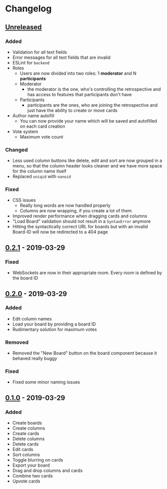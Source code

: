 # Changelog

## [Unreleased]

### Added

- Validation for all text fields
- Error messages for all text fields that are invalid
- ESLint for `backend`
- Roles
  - Users are now divided into two roles: 1 **moderator** and N **participants**
  - Moderator
    - the moderator is the one, who's controlling the retrospective and has access to features that participants don't have
  - Participants
    - participants are the ones, who are joining the retrospective and just have the ability to create or move cards
- Author name autofill
  - You can now provide your name which will be saved and autofilled on each card creation
- Vote system
  - Maximum vote count

### Changed

- Less used column buttons like delete, edit and sort are now grouped in a menu, so that the column header looks cleaner and we have more space for the column name itself
- Replaced `uniqid` with `nanoid`

### Fixed

- CSS issues
  - Really long words are now handled properly
  - Columns are now wrapping, if you create a lot of them
- Improved render performance when dragging cards and columns
- "Load Board" validation should not result in a `SyntaxError` anymore
- Hitting the syntactically correct URL for boards but with an invalid Board-ID will now be redirected to a 404 page

## [0.2.1] - 2019-03-29

### Fixed

- WebSockets are now in their appropriate room. Every room is defined by the board ID

## [0.2.0] - 2019-03-29

### Added

- Edit column names
- Load your board by providing a board ID
- Rudimentary solution for maximum votes

### Removed

- Removed the "New Board" button on the board component because it behaved really buggy

### Fixed

- Fixed some minor naming issues

## [0.1.0] - 2019-03-29

### Added

- Create boards
- Create columns 
- Create cards 
- Delete columns 
- Delete cards
- Edit cards
- Sort columns
- Toggle blurring on cards
- Export your board
- Drag and drop columns and cards
- Combine two cards
- Upvote cards

[Unreleased]: https://github.com/yduman/retro/compare/development
[0.2.1]: https://github.com/yduman/retro/releases/tag/0.2.1
[0.2.0]: https://github.com/yduman/retro/releases/tag/0.2.0
[0.1.0]: https://github.com/yduman/retro/releases/tag/0.1.0
